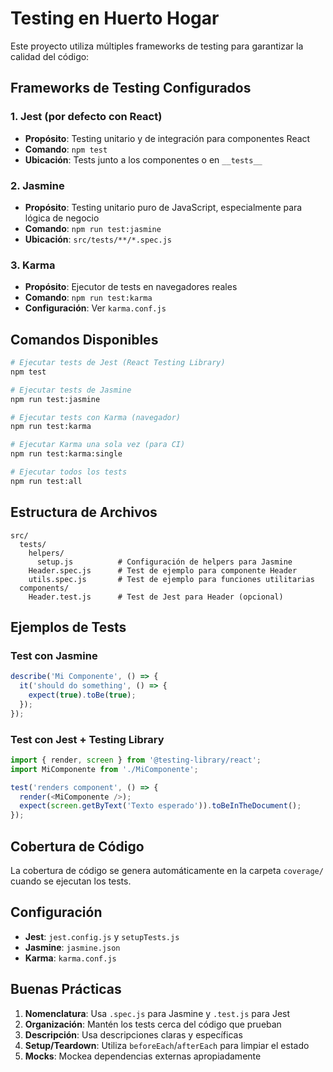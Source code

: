 # Testing en Huerto Hogar

Este proyecto utiliza múltiples frameworks de testing para garantizar la calidad del código:

## Frameworks de Testing Configurados

### 1. Jest (por defecto con React)
- **Propósito**: Testing unitario y de integración para componentes React
- **Comando**: `npm test`
- **Ubicación**: Tests junto a los componentes o en `__tests__`

### 2. Jasmine
- **Propósito**: Testing unitario puro de JavaScript, especialmente para lógica de negocio
- **Comando**: `npm run test:jasmine`
- **Ubicación**: `src/tests/**/*.spec.js`

### 3. Karma
- **Propósito**: Ejecutor de tests en navegadores reales
- **Comando**: `npm run test:karma`
- **Configuración**: Ver `karma.conf.js`

## Comandos Disponibles

```bash
# Ejecutar tests de Jest (React Testing Library)
npm test

# Ejecutar tests de Jasmine
npm run test:jasmine

# Ejecutar tests con Karma (navegador)
npm run test:karma

# Ejecutar Karma una sola vez (para CI)
npm run test:karma:single

# Ejecutar todos los tests
npm run test:all
```

## Estructura de Archivos

```
src/
  tests/
    helpers/
      setup.js          # Configuración de helpers para Jasmine
    Header.spec.js      # Test de ejemplo para componente Header
    utils.spec.js       # Test de ejemplo para funciones utilitarias
  components/
    Header.test.js      # Test de Jest para Header (opcional)
```

## Ejemplos de Tests

### Test con Jasmine
```javascript
describe('Mi Componente', () => {
  it('should do something', () => {
    expect(true).toBe(true);
  });
});
```

### Test con Jest + Testing Library
```javascript
import { render, screen } from '@testing-library/react';
import MiComponente from './MiComponente';

test('renders component', () => {
  render(<MiComponente />);
  expect(screen.getByText('Texto esperado')).toBeInTheDocument();
});
```

## Cobertura de Código

La cobertura de código se genera automáticamente en la carpeta `coverage/` cuando se ejecutan los tests.

## Configuración

- **Jest**: `jest.config.js` y `setupTests.js`
- **Jasmine**: `jasmine.json`
- **Karma**: `karma.conf.js`

## Buenas Prácticas

1. **Nomenclatura**: Usa `.spec.js` para Jasmine y `.test.js` para Jest
2. **Organización**: Mantén los tests cerca del código que prueban
3. **Descripción**: Usa descripciones claras y específicas
4. **Setup/Teardown**: Utiliza `beforeEach`/`afterEach` para limpiar el estado
5. **Mocks**: Mockea dependencias externas apropiadamente